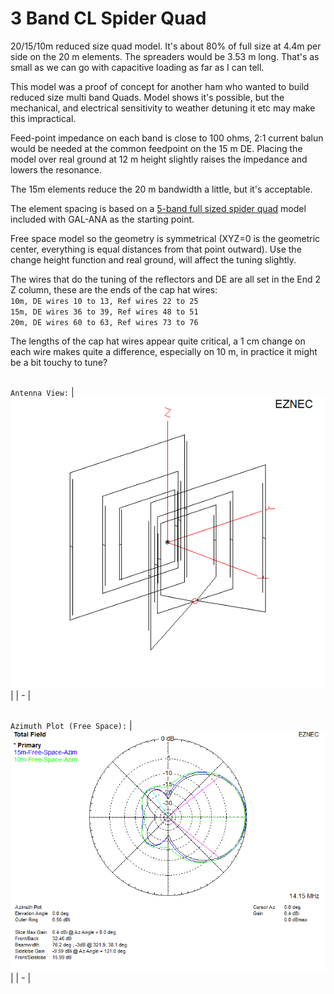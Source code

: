 # 3 Band CL Spider Quad

20/15/10m reduced size quad model. It's about 80% of full size at 4.4m per side on the 20 m elements.
The spreaders would be 3.53 m long. That's as small as we can go with capacitive loading as far as I can tell.

This model was a proof of concept for another ham who wanted to build reduced size multi band Quads. Model shows it's possible, but the mechanical, and electrical sensitivity to weather detuning it etc may make this impractical.

Feed-point impedance on each band is close to 100 ohms, 2:1 current balun would be needed at the common feedpoint on the 15 m DE.
Placing the model over real ground at 12 m height slightly raises the impedance and lowers the resonance.

The 15m elements reduce the 20 m bandwidth a little, but it's acceptable.

The element spacing is based on a [5-band full sized spider quad](http://dl2kq.de/mmana/lib/Multibands%20beams-Combined/5b_QQ_spider.gaa) model included with GAL-ANA as the starting point.

Free space model so the geometry is symmetrical (XYZ=0 is the geometric center, everything is equal distances from that point outward).
Use the change height function and real ground, will affect the tuning slightly.

The wires that do the tuning of the reflectors and DE are all set in the End 2 Z column, these are the ends of the cap hat wires:
\
`10m, DE wires 10 to 13, Ref wires 22 to 25`
\
`15m, DE wires 36 to 39, Ref wires 48 to 51`
\
`20m, DE wires 60 to 63, Ref wires 73 to 76`

The lengths of the cap hat wires appear quite critical, a 1 cm change on each wire makes quite a difference, especially on 10 m, in practice it might be a bit touchy to tune?

\
`Antenna View:`
| ![Antenna View](Antenna-View.png) |
| - |

\
`Azimuth Plot (Free Space):`
| ![Azimuth Plot](Azimuth-Plot.png) |
| - |
